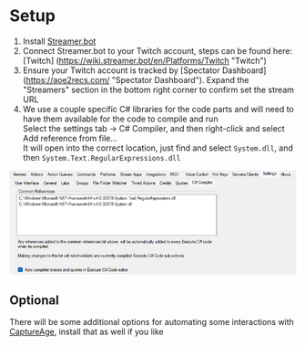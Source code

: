 # Setup

1. Install [Streamer.bot](https://streamer.bot/ "Streamer.bot")
2. Connect Streamer.bot to your Twitch account, steps can be found here: [Twitch] (https://wiki.streamer.bot/en/Platforms/Twitch "Twitch")
3. Ensure your Twitch account is tracked by [Spectator Dashboard] (https://aoe2recs.com/ "Spectator Dashboard"). Expand the "Streamers" section in the bottom right corner to confirm set the stream URL
4. We use a couple specific C# libraries for the code parts and will need to have them available for the code to compile and run\
Select the settings tab -> C# Compiler, and then right-click and select Add reference from file...\
It will open into the correct location, just find and select ```System.dll```, and then ```System.Text.RegularExpressions.dll```
<img title="C# Compiler settings" src="../images/C sharp Compiler settings.png">

## Optional
There will be some additional options for automating some interactions with [CaptureAge](https://captureage.com/ "CaptureAge"), install that as well if you like